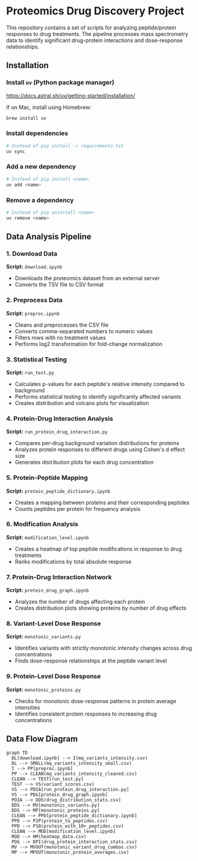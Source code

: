 # Proteomics Drug Discovery Project

This repository contains a set of scripts for analyzing peptide/protein responses to drug treatments. The pipeline processes mass spectrometry data to identify significant drug-protein interactions and dose-response relationships.



## Installation

### Install `uv` (Python package manager)
https://docs.astral.sh/uv/getting-started/installation/

If on Mac, install using Homebrew:
```sh
brew install uv
```

### Install dependencies
```sh
# Instead of pip install -r requirements.txt
uv sync
```

### Add a new dependency
```sh
# Instead of pip install <name>
uv add <name>
```

### Remove a dependency
```sh
# Instead of pip uninstall <name>
uv remove <name>
```



## Data Analysis Pipeline

### 1. Download Data
**Script:** `download.ipynb`
- Downloads the proteomics dataset from an external server
- Converts the TSV file to CSV format

### 2. Preprocess Data
**Script:** `preproc.ipynb`
- Cleans and preprocesses the CSV file
- Converts comma-separated numbers to numeric values
- Filters rows with no treatment values
- Performs log2 transformation for fold-change normalization

### 3. Statistical Testing
**Script:** `run_test.py`
- Calculates p-values for each peptide's relative intensity compared to background
- Performs statistical testing to identify significantly affected variants
- Creates distribution and volcano plots for visualization

### 4. Protein-Drug Interaction Analysis
**Script:** `run_protein_drug_interaction.py`
- Compares per-drug background variation distributions for proteins
- Analyzes protein responses to different drugs using Cohen's d effect size
- Generates distribution plots for each drug concentration

### 5. Protein-Peptide Mapping
**Script:** `protein_peptide_dictionary.ipynb`
- Creates a mapping between proteins and their corresponding peptides
- Counts peptides per protein for frequency analysis

### 6. Modification Analysis
**Script:** `modification_level.ipynb`
- Creates a heatmap of top peptide modifications in response to drug treatments
- Ranks modifications by total absolute response


### 7. Protein-Drug Interaction Network
**Script:** `protein_drug_graph.ipynb`
- Analyzes the number of drugs affecting each protein
- Creates distribution plots showing proteins by number of drug effects


### 8. Variant-Level Dose Response
**Script:** `monotonic_variants.py`
- Identifies variants with strictly monotonic intensity changes across drug concentrations
- Finds dose-response relationships at the peptide variant level

### 9. Protein-Level Dose Response
**Script:** `monotonic_proteins.py`
- Checks for monotonic dose-response patterns in protein average intensities
- Identifies consistent protein responses to increasing drug concentrations



## Data Flow Diagram
```mermaid
graph TD
  DL[download.ipynb] --> I(mq_variants_intensity.csv)
  DL --> SMALL(mq_variants_intensity_small.csv)
  I --> PP[preproc.ipynb]
  PP --> CLEAN(mq_variants_intensity_cleaned.csv)
  CLEAN --> TEST[run_test.py]
  TEST --> VS(variant_scores.csv)
  VS --> PDIA[run_protein_drug_interaction.py]
  VS --> PDG[protein_drug_graph.ipynb]
  PDIA --> DDS(drug_distribution_stats.csv)
  DDS --> MV[monotonic_variants.py]
  DDS --> MP[monotonic_proteins.py]
  CLEAN --> PPD[protein_peptide_dictionary.ipynb]
  PPD --> P2P(protein_to_peptides.csv)
  PPD --> P10(protein_with_10+_peptides.csv)
  CLEAN --> MOD[modification_level.ipynb]
  MOD --> HM(heatmap_data.csv)
  PDG --> DPI(drug_protein_interaction_stats.csv)
  MV --> MVOUT(monotonic_variant_drug_combos.csv)
  MP --> MPOUT(monotonic_protein_averages.csv)
```

